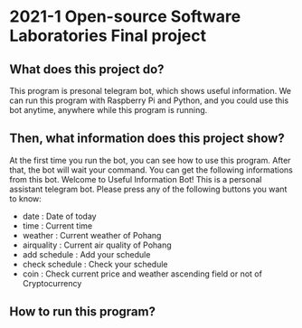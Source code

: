 # 2021-1 Open-source Software Laboratories Final project

## What does this project do?
This program is presonal telegram bot, which shows useful information.
We can run this program with Raspberry Pi and Python, and you could use this bot anytime, anywhere while this program is running.

## Then, what information does this project show?
At the first time you run the bot, you can see how to use this program.
After that, the bot will wait your command.
You can get the following informations from this bot.
 Welcome to Useful Information Bot!
 This is a personal assistant telegram bot.
 Please press any of the following buttons you want to know:
 - date : Date of today
 - time : Current time
 - weather : Current weather of Pohang
 - airquality : Current air quality of Pohang
 - add schedule : Add your schedule
 - check schedule : Check your schedule
 - coin : Check current price and weather ascending field or not of Cryptocurrency
        
## How to run this program?
